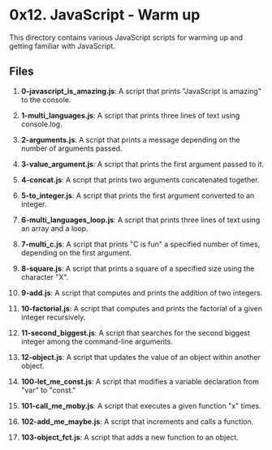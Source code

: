 # 0x12. JavaScript - Warm up

This directory contains various JavaScript scripts for warming up and getting familiar with JavaScript.

## Files

1. **0-javascript_is_amazing.js**: A script that prints "JavaScript is amazing" to the console.

2. **1-multi_languages.js**: A script that prints three lines of text using console.log.

3. **2-arguments.js**: A script that prints a message depending on the number of arguments passed.

4. **3-value_argument.js**: A script that prints the first argument passed to it.

5. **4-concat.js**: A script that prints two arguments concatenated together.

6. **5-to_integer.js**: A script that prints the first argument converted to an integer.

7. **6-multi_languages_loop.js**: A script that prints three lines of text using an array and a loop.

8. **7-multi_c.js**: A script that prints "C is fun" a specified number of times, depending on the first argument.

9. **8-square.js**: A script that prints a square of a specified size using the character "X".

10. **9-add.js**: A script that computes and prints the addition of two integers.

11. **10-factorial.js**: A script that computes and prints the factorial of a given integer recursively.

12. **11-second_biggest.js**: A script that searches for the second biggest integer among the command-line arguments.

13. **12-object.js**: A script that updates the value of an object within another object.

100. **100-let_me_const.js**: A script that modifies a variable declaration from "var" to "const."

101. **101-call_me_moby.js**: A script that executes a given function "x" times.

102. **102-add_me_maybe.js**: A script that increments and calls a function.

103. **103-object_fct.js**: A script that adds a new function to an object.
